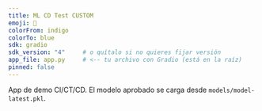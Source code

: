 ```yaml
---
title: ML CD Test CUSTOM
emoji: 🤖
colorFrom: indigo
colorTo: blue
sdk: gradio
sdk_version: "4"     # o quítalo si no quieres fijar versión
app_file: app.py     # <-- tu archivo con Gradio (está en la raíz)
pinned: false
---
```


App de demo CI/CT/CD. El modelo aprobado se carga desde `models/model-latest.pkl`.
